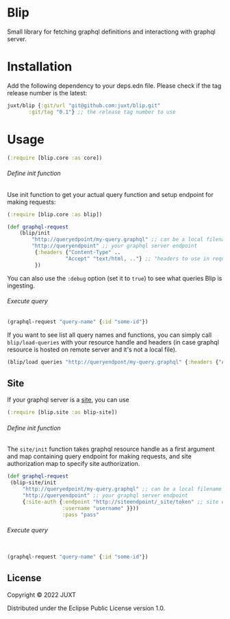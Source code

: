 # Blip

Small library for fetching graphql definitions and interactiong with graphql server.

# Installation

Add the following dependency to your deps.edn file. Please check if the tag release number is the latest:

```clj
juxt/blip {:git/url "git@github.com:juxt/blip.git"
	   :git/tag "0.1"} ;; the release tag number to use
```

# Usage

```clj
(:require [blip.core :as core])
```

###### Define init function

Use init function to get your actual query function and setup endpoint for making requests:

```clj
(:require [blip.core :as blip])
```

```clj
(def graphql-request
	(blip/init
		"http://queryedpoint/my-query.graphql" ;; can be a local filename or remote URI
		"http://queryendpoint" ;; your graphql server endpoint
		 {:headers {"Content-Type" ..
	               "Accept" "text/html, .."} ;; "headers to use in requests, eq actuall query/mutation requests"
		 })
```

You can also use the `:debug` option (set it to `true`) to see what queries Blip is ingesting.

###### Execute query

```clj
(graphql-request "query-name" {:id "some-id"})
```

If you want to see list all query names and functions, you can simply call `blip/load-queries` with your resource handle and headers (in case graphql resource is hosted on remote server and it's not a local file).

```clj
(blip/load queries "http://queryendpont/my-query.graphql" {:headers {"Accept" "text/html"}})) ;;
```


## Site

If your graphql server is a [site](https://github.com/juxt/site), you can use

```clj
(:require [blip.site :as blip-site])

```
###### Define init function

The `site/init` function takes graphql resource handle as a first argument and map containing query endpoint for making requests, and site authorization map to specify site authorization.

```clj
(def graphql-request
 (blip-site/init
	 "http://queryedpoint/my-query.graphql" ;; can be a local filename or remote URI"
	 "http://queryendpoint" ;; your graphql server endpoint
	 {:site-auth {:endpoint "http://siteendpoint/_site/token" ;; site endpoint to retrieve a token
                  :username "username" }}))
	              :pass "pass"
```

###### Execute query

```clj

(graphql-request "query-name" {:id "some-id"})

```

## License

Copyright © 2022 JUXT

Distributed under the Eclipse Public License version 1.0.

